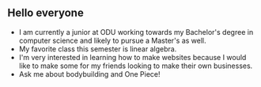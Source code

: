 ## Hello everyone 

- I am currently a junior at ODU working towards my Bachelor's degree in computer science and likely to pursue a Master's as well.
- My favorite class this semester is linear algebra.
- I'm very interested in learning how to make websites because I would like to make some for my friends looking to make their own businesses.
- Ask me about bodybuilding and One Piece!


<!--
**labrador862/labrador862** is a ✨ _special_ ✨ repository because its `README.md` (this file) appears on your GitHub profile.

Here are some ideas to get you started:

- 🔭 I’m currently working on ...
- 🌱 I’m currently learning ...
- 👯 I’m looking to collaborate on ...
- 🤔 I’m looking for help with ...
- 💬 Ask me about ...
- 📫 How to reach me: ...
- 😄 Pronouns: ...
- ⚡ Fun fact: ...
-->
